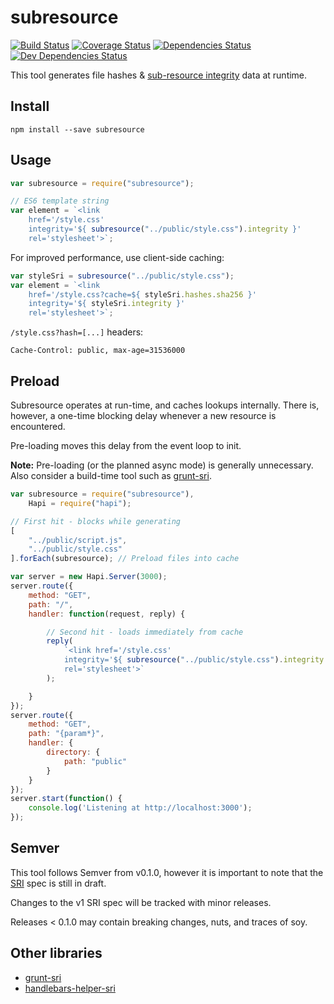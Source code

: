 # subresource

[![Build Status](https://travis-ci.org/neftaly/npm-subresource.svg?branch=master)](https://travis-ci.org/neftaly/npm-subresource)
[![Coverage Status](https://coveralls.io/repos/neftaly/npm-subresource/badge.svg?branch=master)](https://coveralls.io/r/neftaly/npm-subresource?branch=master)
[![Dependencies Status](https://david-dm.org/neftaly/npm-subresource.svg)](https://david-dm.org/neftaly/npm-subresource)
[![Dev Dependencies Status](https://david-dm.org/neftaly/npm-subresource/dev-status.svg)](https://david-dm.org/neftaly/npm-subresource?type=dev)

This tool generates file hashes & [sub-resource integrity](https://www.srihash.org/) data at runtime.

## Install

```shell
npm install --save subresource
```

## Usage

```js
var subresource = require("subresource");

// ES6 template string
var element = `<link
    href='/style.css'
    integrity='${ subresource("../public/style.css").integrity }'
    rel='stylesheet'>`;
```

For improved performance, use client-side caching:

```js
var styleSri = subresource("../public/style.css");
var element = `<link
    href='/style.css?cache=${ styleSri.hashes.sha256 }'
    integrity='${ styleSri.integrity }'
    rel='stylesheet'>`;
```

`/style.css?hash=[...]` headers:

```text
Cache-Control: public, max-age=31536000
```

## Preload

Subresource operates at run-time, and caches lookups internally.
There is, however, a one-time blocking delay whenever a new resource is encountered.

Pre-loading moves this delay from the event loop to init.

**Note:** Pre-loading (or the planned async mode) is generally unnecessary.
Also consider a build-time tool such as [grunt-sri](https://github.com/neftaly/grunt-sri).

```js
var subresource = require("subresource"),
    Hapi = require("hapi");

// First hit - blocks while generating
[
    "../public/script.js",
    "../public/style.css"
].forEach(subresource); // Preload files into cache

var server = new Hapi.Server(3000);
server.route({
    method: "GET",
    path: "/",
    handler: function(request, reply) {

        // Second hit - loads immediately from cache
        reply(
            `<link href='/style.css'
            integrity='${ subresource("../public/style.css").integrity }'
            rel='stylesheet'>`
        );

    }
});
server.route({
    method: "GET",
    path: "{param*}",
    handler: {
        directory: {
            path: "public"
        }
    }
});
server.start(function() {
    console.log('Listening at http://localhost:3000');
});
```

## Semver

This tool follows Semver from v0.1.0, however it is important to note that the [SRI](https://www.w3.org/TR/SRI/) spec is still in draft.

Changes to the v1 SRI spec will be tracked with minor releases.

Releases < 0.1.0 may contain breaking changes, nuts, and traces of soy.

## Other libraries

* [grunt-sri](https://github.com/neftaly/grunt-sri)
* [handlebars-helper-sri](https://github.com/neftaly/handlebars-helper-sri)
